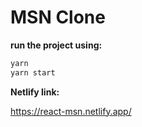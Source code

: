 # MSN Clone

**run the project using:**
```bash
yarn 
yarn start
```

**Netlify link:**

https://react-msn.netlify.app/

